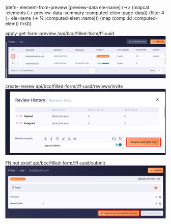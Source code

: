 (defn- element-from-preview
[preview-data ele-name]
(->>
(mapcat :elements (-> preview-data :summary :computed-elem :page-data))
(filter #(= ele-name (-> % :computed-elem :name)))
(map (comp :id :computed-elem))
first))




apply-get-form-preview
/api/bcc/filled-form/ff-uuid
![img_4.png](img_4.png)

create-review
api/bcc/filled-form/:ff-uuid/reviews/invite
![img_5.png](img_5.png)

FN not exist! 
api/bcc/filled-form/:ff-uuid/submit
![img_7.png](img_7.png)
